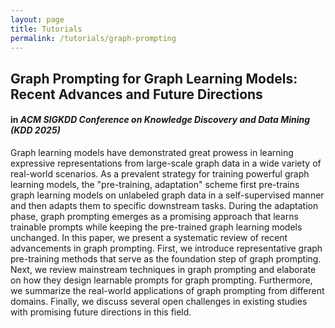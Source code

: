 ```yaml
---
layout: page
title: Tutorials
permalink: /tutorials/graph-prompting
---
```


<h2>Graph Prompting for Graph Learning Models: Recent Advances and Future Directions</h2>
<h4>in <i>ACM SIGKDD Conference on Knowledge Discovery and Data Mining (KDD 2025)</i></h4>

Graph learning models have demonstrated great prowess in learning expressive representations from large-scale graph data in a wide variety of real-world scenarios.
As a prevalent strategy for training powerful graph learning models, the "pre-training, adaptation" scheme first pre-trains graph learning models on unlabeled graph data in a self-supervised manner and then adapts them to specific downstream tasks.
During the adaptation phase, graph prompting emerges as a promising approach that learns trainable prompts while keeping the pre-trained graph learning models unchanged.
In this paper, we present a systematic review of recent advancements in graph prompting.
First, we introduce representative graph pre-training methods that serve as the foundation step of graph prompting.
Next, we review mainstream techniques in graph prompting and elaborate on how they design learnable prompts for graph prompting.
Furthermore, we summarize the real-world applications of graph prompting from different domains.
Finally, we discuss several open challenges in existing studies with promising future directions in this field.
